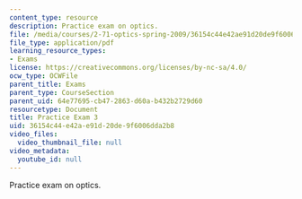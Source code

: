 ```yaml
---
content_type: resource
description: Practice exam on optics.
file: /media/courses/2-71-optics-spring-2009/36154c44e42ae91d20de9f6006dda2b8_MIT2_71S09_practice3.pdf
file_type: application/pdf
learning_resource_types:
- Exams
license: https://creativecommons.org/licenses/by-nc-sa/4.0/
ocw_type: OCWFile
parent_title: Exams
parent_type: CourseSection
parent_uid: 64e77695-cb47-2863-d60a-b432b2729d60
resourcetype: Document
title: Practice Exam 3
uid: 36154c44-e42a-e91d-20de-9f6006dda2b8
video_files:
  video_thumbnail_file: null
video_metadata:
  youtube_id: null
---
```

Practice exam on optics.